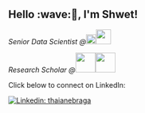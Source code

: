 <h2>Hello :wave:🏻, I'm Shwet! </h2>
<p><em>Senior Data Scientist @<a href="https://www.freshworks.com/"><img src="https://www.freshworks.com/static-assets/images/common/company/logos/logo-fworks-black.svg" height="20"></a><img src="https://media.giphy.com/media/WUlplcMpOCEmTGBtBW/giphy.gif" width="30"> 
</em></p>
<p><em>Research Scholar @<a href="https://www.iiitb.ac.in/courses/master-of-science-by-researchdoctor-of-philosophy"><img src="https://www.iiitb.ac.in/includefiles/settings/iiitb_logo2.png" height="40"></a><img src="https://media.giphy.com/media/dUYiHLvd7RHYDGpWoX/giphy.gif" width="40"> 
</em></p>
Click below to connect on LinkedIn:

[![Linkedin: thaianebraga](https://img.shields.io/badge/-shwet-blue?style=flat-square&logo=Linkedin&logoColor=white&link=https://www.linkedin.com/in/shwetkm/)](https://www.linkedin.com/in/shwetkm/)

